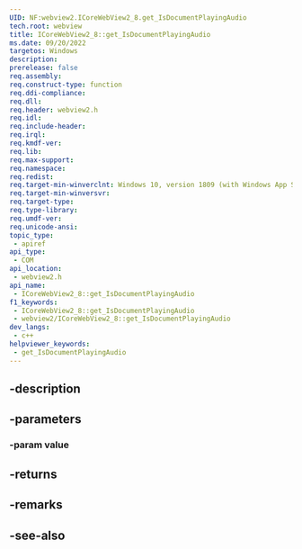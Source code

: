 ```yaml
---
UID: NF:webview2.ICoreWebView2_8.get_IsDocumentPlayingAudio
tech.root: webview
title: ICoreWebView2_8::get_IsDocumentPlayingAudio
ms.date: 09/20/2022
targetos: Windows
description: 
prerelease: false
req.assembly: 
req.construct-type: function
req.ddi-compliance: 
req.dll: 
req.header: webview2.h
req.idl: 
req.include-header: 
req.irql: 
req.kmdf-ver: 
req.lib: 
req.max-support: 
req.namespace: 
req.redist: 
req.target-min-winverclnt: Windows 10, version 1809 (with Windows App SDK 1.1 or later)
req.target-min-winversvr: 
req.target-type: 
req.type-library: 
req.umdf-ver: 
req.unicode-ansi: 
topic_type:
 - apiref
api_type:
 - COM
api_location:
 - webview2.h
api_name:
 - ICoreWebView2_8::get_IsDocumentPlayingAudio
f1_keywords:
 - ICoreWebView2_8::get_IsDocumentPlayingAudio
 - webview2/ICoreWebView2_8::get_IsDocumentPlayingAudio
dev_langs:
 - c++
helpviewer_keywords:
 - get_IsDocumentPlayingAudio
---
```


## -description

## -parameters

### -param value

## -returns

## -remarks

## -see-also

